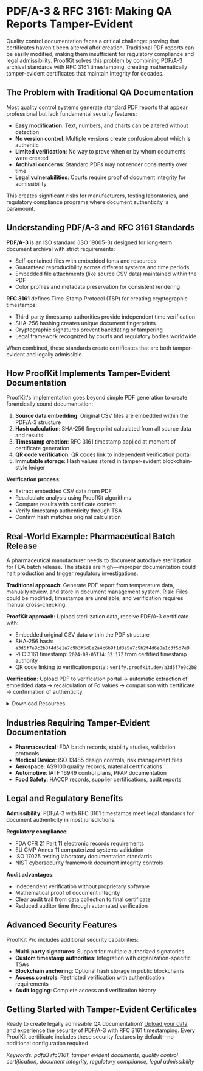 # PDF/A-3 & RFC 3161: Making QA Reports Tamper-Evident

Quality control documentation faces a critical challenge: proving that certificates haven't been altered after creation. Traditional PDF reports can be easily modified, making them insufficient for regulatory compliance and legal admissibility. ProofKit solves this problem by combining PDF/A-3 archival standards with RFC 3161 timestamping, creating mathematically tamper-evident certificates that maintain integrity for decades.

## The Problem with Traditional QA Documentation

Most quality control systems generate standard PDF reports that appear professional but lack fundamental security features:

- **Easy modification**: Text, numbers, and charts can be altered without detection
- **No version control**: Multiple versions create confusion about which is authentic
- **Limited verification**: No way to prove when or by whom documents were created
- **Archival concerns**: Standard PDFs may not render consistently over time
- **Legal vulnerabilities**: Courts require proof of document integrity for admissibility

This creates significant risks for manufacturers, testing laboratories, and regulatory compliance programs where document authenticity is paramount.

## Understanding PDF/A-3 and RFC 3161 Standards

**PDF/A-3** is an ISO standard (ISO 19005-3) designed for long-term document archival with strict requirements:
- Self-contained files with embedded fonts and resources
- Guaranteed reproducibility across different systems and time periods
- Embedded file attachments (like source CSV data) maintained within the PDF
- Color profiles and metadata preservation for consistent rendering

**RFC 3161** defines Time-Stamp Protocol (TSP) for creating cryptographic timestamps:
- Third-party timestamp authorities provide independent time verification
- SHA-256 hashing creates unique document fingerprints
- Cryptographic signatures prevent backdating or tampering
- Legal framework recognized by courts and regulatory bodies worldwide

When combined, these standards create certificates that are both tamper-evident and legally admissible.

## How ProofKit Implements Tamper-Evident Documentation

ProofKit's implementation goes beyond simple PDF generation to create forensically sound documentation:

1. **Source data embedding**: Original CSV files are embedded within the PDF/A-3 structure
2. **Hash calculation**: SHA-256 fingerprint calculated from all source data and results
3. **Timestamp creation**: RFC 3161 timestamp applied at moment of certificate generation
4. **QR code verification**: QR codes link to independent verification portal
5. **Immutable storage**: Hash values stored in tamper-evident blockchain-style ledger

**Verification process**:
- Extract embedded CSV data from PDF
- Recalculate analysis using ProofKit algorithms
- Compare results with certificate content
- Verify timestamp authenticity through TSA
- Confirm hash matches original calculation

## Real-World Example: Pharmaceutical Batch Release

A pharmaceutical manufacturer needs to document autoclave sterilization for FDA batch release. The stakes are high—improper documentation could halt production and trigger regulatory investigations.

**Traditional approach**: Generate PDF report from temperature data, manually review, and store in document management system. Risk: Files could be modified, timestamps are unreliable, and verification requires manual cross-checking.

**ProofKit approach**: Upload sterilization data, receive PDF/A-3 certificate with:
- Embedded original CSV data within the PDF structure
- SHA-256 hash: `a3d5f7e9c2b8f4d6e1a7c9b3f5d8e2a4c6b9f1d3e5a7c9b2f4d6e8a1c3f5d7e9`
- RFC 3161 timestamp: `2024-08-05T14:32:17Z` from certified timestamp authority
- QR code linking to verification portal: `verify.proofkit.dev/a3d5f7e9c2b8`

**Verification**: Upload PDF to verification portal → automatic extraction of embedded data → recalculation of Fo values → comparison with certificate → confirmation of authenticity.

<details>
<summary>Download Resources</summary>

- [PDF/A-3 Technical Specification](../resources/pdfa3-technical-specification.pdf) - ISO 19005-3 standard overview
- [RFC 3161 Implementation Guide](../resources/rfc3161-implementation-guide.pdf) - Timestamp protocol details
- [Verification Portal Demo](../resources/verification-portal-demo.html) - Interactive verification example

</details>

## Industries Requiring Tamper-Evident Documentation

- **Pharmaceutical**: FDA batch records, stability studies, validation protocols
- **Medical Device**: ISO 13485 design controls, risk management files
- **Aerospace**: AS9100 quality records, material certifications
- **Automotive**: IATF 16949 control plans, PPAP documentation
- **Food Safety**: HACCP records, supplier certifications, audit reports

## Legal and Regulatory Benefits

**Admissibility**: PDF/A-3 with RFC 3161 timestamps meet legal standards for document authenticity in most jurisdictions.

**Regulatory compliance**: 
- FDA CFR 21 Part 11 electronic records requirements
- EU GMP Annex 11 computerized systems validation
- ISO 17025 testing laboratory documentation standards
- NIST cybersecurity framework document integrity controls

**Audit advantages**:
- Independent verification without proprietary software
- Mathematical proof of document integrity
- Clear audit trail from data collection to final certificate
- Reduced auditor time through automated verification

## Advanced Security Features

ProofKit Pro includes additional security capabilities:

- **Multi-party signatures**: Support for multiple authorized signatories
- **Custom timestamp authorities**: Integration with organization-specific TSAs
- **Blockchain anchoring**: Optional hash storage in public blockchains
- **Access controls**: Restricted verification with authentication requirements
- **Audit logging**: Complete access and verification history

## Getting Started with Tamper-Evident Certificates

Ready to create legally admissible QA documentation? [Upload your data](../../web/templates/index.html) and experience the security of PDF/A-3 with RFC 3161 timestamping. Every ProofKit certificate includes these security features by default—no additional configuration required.

*Keywords: pdfa3 rfc3161, tamper evident documents, quality control certification, document integrity, regulatory compliance, legal admissibility*